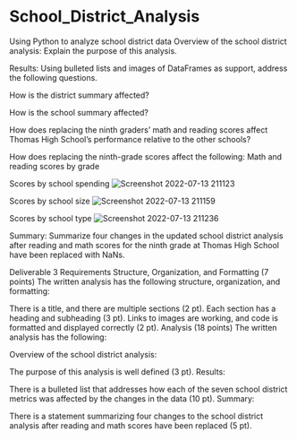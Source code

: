 # School_District_Analysis
Using Python to analyze school district data
Overview of the school district analysis: Explain the purpose of this analysis.

Results: Using bulleted lists and images of DataFrames as support, address the following questions.

How is the district summary affected?


How is the school summary affected?


How does replacing the ninth graders’ math and reading scores affect Thomas High School’s performance relative to the other schools?


How does replacing the ninth-grade scores affect the following:
Math and reading scores by grade


Scores by school spending
![Screenshot 2022-07-13 211123](https://user-images.githubusercontent.com/107223650/178903748-b12e2d40-61b0-4c9e-95b5-9b802e412b17.png)

Scores by school size
![Screenshot 2022-07-13 211159](https://user-images.githubusercontent.com/107223650/178903817-24c692f4-402a-4ef6-adae-274268543b28.png)


Scores by school type
![Screenshot 2022-07-13 211236](https://user-images.githubusercontent.com/107223650/178903838-4357b844-3927-4a87-ab11-0410b6403197.png)


Summary: Summarize four changes in the updated school district analysis after reading and math scores for the ninth grade at Thomas High School have been replaced with NaNs.


Deliverable 3 Requirements
Structure, Organization, and Formatting (7 points)
The written analysis has the following structure, organization, and formatting:

There is a title, and there are multiple sections (2 pt).
Each section has a heading and subheading (3 pt).
Links to images are working, and code is formatted and displayed correctly (2 pt).
Analysis (18 points)
The written analysis has the following:

Overview of the school district analysis:

The purpose of this analysis is well defined (3 pt).
Results:

There is a bulleted list that addresses how each of the seven school district metrics was affected by the changes in the data (10 pt).
Summary:

There is a statement summarizing four changes to the school district analysis after reading and math scores have been replaced (5 pt).
